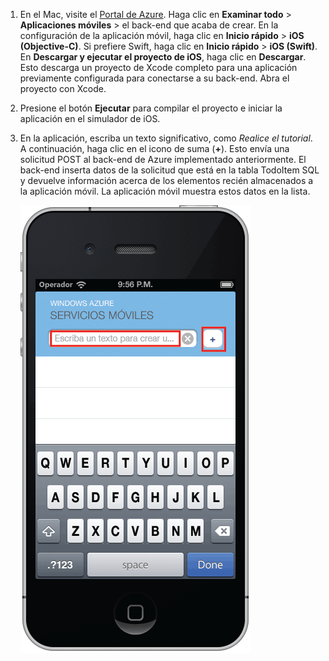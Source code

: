 
1. En el Mac, visite el [Portal de Azure]. Haga clic en **Examinar todo** > **Aplicaciones móviles** > el back-end que acaba de crear. En la configuración de la aplicación móvil, haga clic en **Inicio rápido** > **iOS (Objective-C)**. Si prefiere Swift, haga clic en **Inicio rápido** > **iOS (Swift)**. En **Descargar y ejecutar el proyecto de iOS**, haga clic en **Descargar**. Esto descarga un proyecto de Xcode completo para una aplicación previamente configurada para conectarse a su back-end. Abra el proyecto con Xcode.

2. Presione el botón **Ejecutar** para compilar el proyecto e iniciar la aplicación en el simulador de iOS.

3. En la aplicación, escriba un texto significativo, como _Realice el tutorial_. A continuación, haga clic en el icono de suma (**+**). Esto envía una solicitud POST al back-end de Azure implementado anteriormente. El back-end inserta datos de la solicitud que está en la tabla TodoItem SQL y devuelve información acerca de los elementos recién almacenados a la aplicación móvil. La aplicación móvil muestra estos datos en la lista.

   	![](./media/mobile-services-ios-run-app/mobile-quickstart-startup-ios.png)

[Portal de Azure]: https://portal.azure.com/

<!---HONumber=Oct15_HO3-->